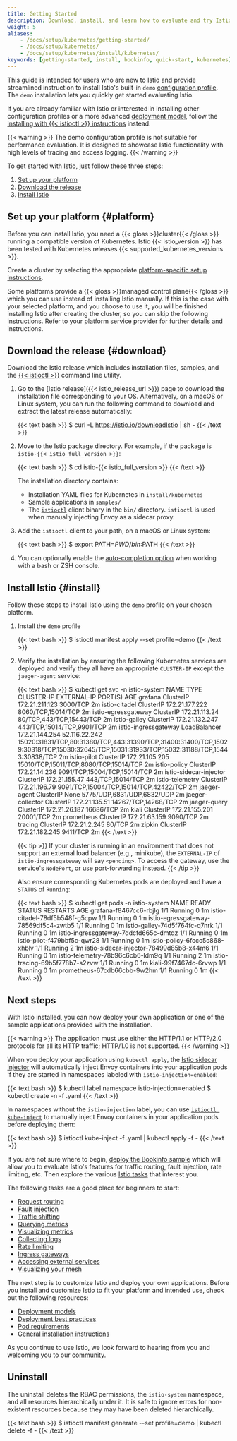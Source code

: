 ```yaml
---
title: Getting Started
description: Download, install, and learn how to evaluate and try Istio’s basic features quickly.
weight: 5
aliases:
    - /docs/setup/kubernetes/getting-started/
    - /docs/setup/kubernetes/
    - /docs/setup/kubernetes/install/kubernetes/
keywords: [getting-started, install, bookinfo, quick-start, kubernetes]
---
```


This guide is intended for users who are new to Istio and provide streamlined instruction to
install Istio's built-in `demo` [configuration profile](/docs/setup/additional-setup/config-profiles/).
The `demo` installation lets you quickly get started evaluating Istio.

If you are already familiar with Istio or interested in installing other configuration profiles
or a more advanced [deployment model](/docs/ops/deployment/deployment-models/),
follow the [installing with {{< istioctl >}} instructions](/docs/setup/install/istioctl) instead.

{{< warning >}}
The demo configuration profile is not suitable for performance evaluation. It
is designed to showcase Istio functionality with high levels of tracing and
access logging.
{{< /warning >}}

To get started with Istio, just follow these three steps:

1. [Set up your platform](#platform)
1. [Download the release](#download)
1. [Install Istio](#install)

## Set up your platform {#platform}

Before you can install Istio, you need a {{< gloss >}}cluster{{< /gloss >}} running a compatible version of Kubernetes.
Istio {{< istio_version >}} has been tested with Kubernetes releases {{< supported_kubernetes_versions >}}.

Create a cluster by selecting the appropriate [platform-specific setup instructions](/docs/setup/platform-setup/).

Some platforms provide a {{< gloss >}}managed control plane{{< /gloss >}} which you can use instead of
installing Istio manually. If this is the case with your selected platform, and you choose to use it,
you will be finished installing Istio after creating the cluster, so you can skip the following instructions.
Refer to your platform service provider for further details and instructions.

## Download the release {#download}

Download the Istio release which includes installation files, samples, and the
[{{< istioctl >}}](/docs/reference/commands/istioctl/) command line utility.

1.  Go to the [Istio release]({{< istio_release_url >}}) page to
    download the installation file corresponding to your OS. Alternatively, on a macOS or
    Linux system, you can run the following command to download and
    extract the latest release automatically:

    {{< text bash >}}
    $ curl -L https://istio.io/downloadIstio | sh -
    {{< /text >}}

1.  Move to the Istio package directory. For example, if the package is
    `istio-{{< istio_full_version >}}`:

    {{< text bash >}}
    $ cd istio-{{< istio_full_version >}}
    {{< /text >}}

    The installation directory contains:

    - Installation YAML files for Kubernetes in `install/kubernetes`
    - Sample applications in `samples/`
    - The [`istioctl`](/docs/reference/commands/istioctl) client binary in the `bin/` directory. `istioctl` is
      used when manually injecting Envoy as a sidecar proxy.

1.  Add the `istioctl` client to your path, on a macOS or
    Linux system:

    {{< text bash >}}
    $ export PATH=$PWD/bin:$PATH
    {{< /text >}}

1. You can optionally enable the [auto-completion option](/docs/ops/diagnostic-tools/istioctl#enabling-auto-completion) when working with a bash or ZSH console.

## Install Istio {#install}

Follow these steps to install Istio using the `demo` profile on your chosen platform.

1. Install the `demo` profile

    {{< text bash >}}
    $ istioctl manifest apply --set profile=demo
    {{< /text >}}

1. Verify the installation by ensuring the following Kubernetes services are deployed and verify they all
    have an appropriate `CLUSTER-IP` except the `jaeger-agent` service:

    {{< text bash >}}
    $ kubectl get svc -n istio-system
    NAME                     TYPE           CLUSTER-IP       EXTERNAL-IP     PORT(S)                                                                                                                                      AGE
    grafana                  ClusterIP      172.21.211.123   <none>          3000/TCP                                                                                                                                     2m
    istio-citadel            ClusterIP      172.21.177.222   <none>          8060/TCP,15014/TCP                                                                                                                           2m
    istio-egressgateway      ClusterIP      172.21.113.24    <none>          80/TCP,443/TCP,15443/TCP                                                                                                                     2m
    istio-galley             ClusterIP      172.21.132.247   <none>          443/TCP,15014/TCP,9901/TCP                                                                                                                   2m
    istio-ingressgateway     LoadBalancer   172.21.144.254   52.116.22.242   15020:31831/TCP,80:31380/TCP,443:31390/TCP,31400:31400/TCP,15029:30318/TCP,15030:32645/TCP,15031:31933/TCP,15032:31188/TCP,15443:30838/TCP   2m
    istio-pilot              ClusterIP      172.21.105.205   <none>          15010/TCP,15011/TCP,8080/TCP,15014/TCP                                                                                                       2m
    istio-policy             ClusterIP      172.21.14.236    <none>          9091/TCP,15004/TCP,15014/TCP                                                                                                                 2m
    istio-sidecar-injector   ClusterIP      172.21.155.47    <none>          443/TCP,15014/TCP                                                                                                                            2m
    istio-telemetry          ClusterIP      172.21.196.79    <none>          9091/TCP,15004/TCP,15014/TCP,42422/TCP                                                                                                       2m
    jaeger-agent             ClusterIP      None             <none>          5775/UDP,6831/UDP,6832/UDP                                                                                                                   2m
    jaeger-collector         ClusterIP      172.21.135.51    <none>          14267/TCP,14268/TCP                                                                                                                          2m
    jaeger-query             ClusterIP      172.21.26.187    <none>          16686/TCP                                                                                                                                    2m
    kiali                    ClusterIP      172.21.155.201   <none>          20001/TCP                                                                                                                                    2m
    prometheus               ClusterIP      172.21.63.159    <none>          9090/TCP                                                                                                                                     2m
    tracing                  ClusterIP      172.21.2.245     <none>          80/TCP                                                                                                                                       2m
    zipkin                   ClusterIP      172.21.182.245   <none>          9411/TCP                                                                                                                                     2m
    {{< /text >}}

    {{< tip >}}
    If your cluster is running in an environment that does not
    support an external load balancer (e.g., minikube), the
    `EXTERNAL-IP` of `istio-ingressgateway` will say
    `<pending>`. To access the gateway, use the service's
    `NodePort`, or use port-forwarding instead.
    {{< /tip >}}

    Also ensure corresponding Kubernetes pods are deployed and have a `STATUS` of `Running`:

    {{< text bash >}}
    $ kubectl get pods -n istio-system
    NAME                                                           READY   STATUS      RESTARTS   AGE
    grafana-f8467cc6-rbjlg                                         1/1     Running     0          1m
    istio-citadel-78df5b548f-g5cpw                                 1/1     Running     0          1m
    istio-egressgateway-78569df5c4-zwtb5                           1/1     Running     0          1m
    istio-galley-74d5f764fc-q7nrk                                  1/1     Running     0          1m
    istio-ingressgateway-7ddcfd665c-dmtqz                          1/1     Running     0          1m
    istio-pilot-f479bbf5c-qwr28                                    1/1     Running     0          1m
    istio-policy-6fccc5c868-xhblv                                  1/1     Running     2          1m
    istio-sidecar-injector-78499d85b8-x44m6                        1/1     Running     0          1m
    istio-telemetry-78b96c6cb6-ldm9q                               1/1     Running     2          1m
    istio-tracing-69b5f778b7-s2zvw                                 1/1     Running     0          1m
    kiali-99f7467dc-6rvwp                                          1/1     Running     0          1m
    prometheus-67cdb66cbb-9w2hm                                    1/1     Running     0          1m
    {{< /text >}}

## Next steps

With Istio installed, you can now deploy your own application or one of the sample applications
provided with the installation.

{{< warning >}}
The application must use either the HTTP/1.1 or HTTP/2.0 protocols for all its HTTP
traffic; HTTP/1.0 is not supported.
{{< /warning >}}

When you deploy your application using `kubectl apply`,
the [Istio sidecar injector](/docs/setup/additional-setup/sidecar-injection/#automatic-sidecar-injection)
will automatically inject Envoy containers into your
application pods if they are started in namespaces labeled with `istio-injection=enabled`:

{{< text bash >}}
$ kubectl label namespace <namespace> istio-injection=enabled
$ kubectl create -n <namespace> -f <your-app-spec>.yaml
{{< /text >}}

In namespaces without the `istio-injection` label, you can use
[`istioctl kube-inject`](/docs/reference/commands/istioctl/#istioctl-kube-inject)
to manually inject Envoy containers in your application pods before deploying
them:

{{< text bash >}}
$ istioctl kube-inject -f <your-app-spec>.yaml | kubectl apply -f -
{{< /text >}}

If you are not sure where to begin,
[deploy the Bookinfo sample](/docs/examples/bookinfo/)
which will allow you to evaluate Istio's features for traffic routing, fault injection, rate
limiting, etc. Then explore the various [Istio tasks](/docs/tasks/) that interest you.

The following tasks are a good place for beginners to start:

- [Request routing](/docs/tasks/traffic-management/request-routing/)
- [Fault injection](/docs/tasks/traffic-management/fault-injection/)
- [Traffic shifting](/docs/tasks/traffic-management/traffic-shifting/)
- [Querying metrics](/docs/tasks/observability/metrics/querying-metrics/)
- [Visualizing metrics](/docs/tasks/observability/metrics/using-istio-dashboard/)
- [Collecting logs](/docs/tasks/observability/logs/collecting-logs/)
- [Rate limiting](/docs/tasks/policy-enforcement/rate-limiting/)
- [Ingress gateways](/docs/tasks/traffic-management/ingress/ingress-control/)
- [Accessing external services](/docs/tasks/traffic-management/egress/egress-control/)
- [Visualizing your mesh](/docs/tasks/observability/kiali/)

The next step is to customize Istio and deploy your own applications.
Before you install and customize Istio to fit your platform and intended use,
check out the following resources:

- [Deployment models](/docs/ops/deployment/deployment-models/)
- [Deployment best practices](/docs/ops/best-practices/deployment/)
- [Pod requirements](/docs/ops/deployment/requirements/)
- [General installation instructions](/docs/setup/)

As you continue to use Istio, we look forward to hearing from you and welcoming
you to our [community](/about/community/join/).

## Uninstall

The uninstall deletes the RBAC permissions, the `istio-system` namespace, and
all resources hierarchically under it. It is safe to ignore errors for
non-existent resources because they may have been deleted hierarchically.

{{< text bash >}}
$ istioctl manifest generate --set profile=demo | kubectl delete -f -
{{< /text >}}
